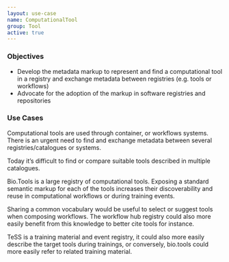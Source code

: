 ```yaml
---
layout: use-case
name: ComputationalTool
group: Tool
active: true
---
```


### Objectives

- Develop the metadata markup to represent and find a computational tool in a registry and exchange metadata between registries (e.g. tools or workflows)
- Advocate for the adoption of the markup in software registries and repositories</li>

### Use Cases

Computational tools are used through container, or workflows systems. There is an urgent need to find and exchange metadata between several registries/catalogues or systems.

Today it’s difficult to find or compare suitable tools described in multiple catalogues.

Bio.Tools is a large registry of computational tools. Exposing a standard semantic markup for each of the tools increases their discoverability and reuse in computational  workflows or during training events.

Sharing a common vocabulary would be useful to select or suggest tools when composing workflows. The workflow hub registry could also more easily benefit from this knowledge to better cite tools for instance.

TeSS is a training material and event registry, it could also more easily describe the target tools during trainings, or conversely, bio.tools could more easily refer to related training material.

